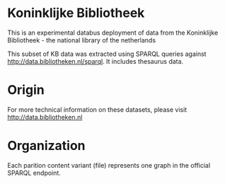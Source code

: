 # Koninklijke Bibliotheek 
This is an experimental databus deployment of data from the Koninklijke Bibliotheek - the national library of the netherlands

This subset of KB data was extracted using SPARQL queries against http://data.bibliotheken.nl/sparql. It includes thesaurus data.

# Origin
For more technical information on these datasets, please visit http://data.bibliotheken.nl


# Organization
Each parition content variant (file) represents one graph in the official SPARQL endpoint. 

